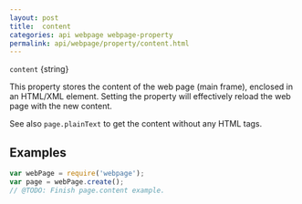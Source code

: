 ```yaml
---
layout: post
title:  content
categories: api webpage webpage-property
permalink: api/webpage/property/content.html
---
```


`content` {string}

This property stores the content of the web page (main frame), enclosed in an HTML/XML element. Setting the property will effectively reload the web page with the new content.

See also `page.plainText` to get the content without any HTML tags.

## Examples

```javascript
var webPage = require('webpage');
var page = webPage.create();
// @TODO: Finish page.content example.
```








